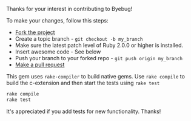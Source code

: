 Thanks for your interest in contributing to Byebug!

To make your changes, follow this steps:

* [Fork the project](https://help.github.com/fork-a-repo)
* Create a topic branch - `git checkout -b my_branch`
* Make sure the latest patch level of Ruby 2.0.0 or higher is installed.
* Insert awesome code - See below
* Push your branch to your forked repo - `git push origin my_branch`
* [Make a pull request](https://help.github.com/articles/using-pull-requests)

This gem uses `rake-compiler` to build native gems. Use `rake compile` to
build the c-extension and then start the tests using `rake test`

```bash
rake compile
rake test
```

It's appreciated if you add tests for new functionality. Thanks!

